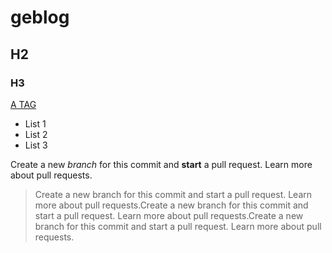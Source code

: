 # geblog
## H2
### H3

[A TAG](https://baidu.com)

- List 1
- List 2
- List 3

Create a new *branch* for this commit and **start** a pull request. Learn more about pull requests.

> Create a new branch for this commit and start a pull request. Learn more about pull requests.Create a new branch for this commit and start a pull request. Learn more about pull requests.Create a new branch for this commit and start a pull request. Learn more about pull requests.
